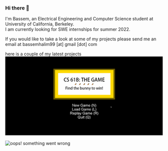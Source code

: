 ### Hi there 👋
I'm Bassem, an Electrical Engineering and Computer Science student at University of California, Berkeley.   
I am currently looking for SWE internships for summer 2022.

If you would like to take a look at some of my projects please send me an email at bassemhalim99 [at] gmail [dot] com



here is a couple of my latest projects
![oops! something went wrong](https://github.com/BassemHalim/BassemHalim/blob/main/BYOW2.gif )

![oops! something went wrong](https://github.com/BassemHalim/2048/blob/main/proj0/BYOW2.gif)
<!--
**BassemHalim/BassemHalim** is a ✨ _special_ ✨ repository because its `README.md` (this file) appears on your GitHub profile.

Here are some ideas to get you started:

- 🔭 I’m currently working on ...
- 🌱 I’m currently learning ...
- 👯 I’m looking to collaborate on ...
- 🤔 I’m looking for help with ...
- 💬 Ask me about ...
- 📫 How to reach me: ...
- 😄 Pronouns: ...
- ⚡ Fun fact: ...
-->
